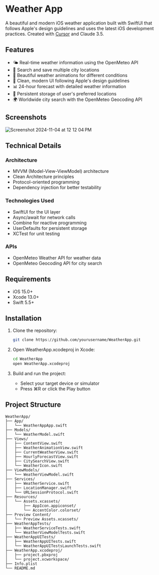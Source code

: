 # Weather App

A beautiful and modern iOS weather application built with SwiftUI that follows Apple's design guidelines and uses the latest iOS development practices. Created with [Cursor](https://cursor.sh/) and Claude 3.5.

## Features

- 🌤️ Real-time weather information using the OpenMeteo API
- 📍 Search and save multiple city locations
- 🎨 Beautiful weather animations for different conditions
- 📱 Clean, modern UI following Apple's design guidelines
- 📊 24-hour forecast with detailed weather information
- 💾 Persistent storage of user's preferred locations
- 🌍 Worldwide city search with the OpenMeteo Geocoding API

## Screenshots


![Screenshot 2024-11-04 at 12 12 04 PM](https://github.com/user-attachments/assets/28b59258-31b1-4906-bc08-4defec085862)



## Technical Details

### Architecture
- MVVM (Model-View-ViewModel) architecture
- Clean Architecture principles
- Protocol-oriented programming
- Dependency injection for better testability

### Technologies Used
- SwiftUI for the UI layer
- Async/await for network calls
- Combine for reactive programming
- UserDefaults for persistent storage
- XCTest for unit testing

### APIs
- OpenMeteo Weather API for weather data
- OpenMeteo Geocoding API for city search

## Requirements

- iOS 15.0+
- Xcode 13.0+
- Swift 5.5+

## Installation

1. Clone the repository:
   ```bash
   git clone https://github.com/yourusername/WeatherApp.git
   ```

2. Open WeatherApp.xcodeproj in Xcode:
   ```bash
   cd WeatherApp
   open WeatherApp.xcodeproj
   ```

3. Build and run the project:
   - Select your target device or simulator
   - Press ⌘R or click the Play button

## Project Structure

```plaintext
WeatherApp/
├── App/
│   └── WeatherAppApp.swift
├── Models/
│   └── WeatherModel.swift
├── Views/
│   ├── ContentView.swift
│   ├── WeatherAnimationView.swift
│   ├── CurrentWeatherView.swift
│   ├── HourlyForecastView.swift
│   ├── CitySearchView.swift
│   └── WeatherIcon.swift
├── ViewModels/
│   └── WeatherViewModel.swift
├── Services/
│   ├── WeatherService.swift
│   ├── LocationManager.swift
│   └── URLSessionProtocol.swift
├── Resources/
│   └── Assets.xcassets/
│       ├── AppIcon.appiconset/
│       └── AccentColor.colorset/
├── Preview Content/
│   └── Preview Assets.xcassets/
├── WeatherAppTests/
│   ├── WeatherServiceTests.swift
│   └── WeatherViewModelTests.swift
├── WeatherAppUITests/
│   ├── WeatherAppUITests.swift
│   └── WeatherAppUITestsLaunchTests.swift
├── WeatherApp.xcodeproj/
│   ├── project.pbxproj
│   └── project.xcworkspace/
├── Info.plist
└── README.md
